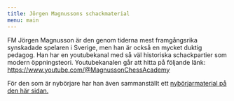 ```yaml
---
title: Jörgen Magnussons schackmaterial
menu: main
---
```


FM Jörgen Magnusson är den genom tiderna mest framgångsrika synskadade spelaren i Sverige, men han
är också en mycket duktig pedagog. Han har en youtubekanal med så väl historiska schackpartier som
modern öppningsteori. Youtubekanalen går att hitta på följande länk:\
<https://www.youtube.com/@MagnussonChessAcademy>

För den som är nybörjare har han även sammanställt ett [nybörjarmaterial på den här sidan.][1]

[1]: /nyborjartraning

